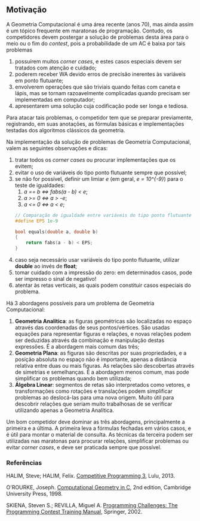 Motivação
---------

A Geometria Computacional é uma área recente (anos 70), mas ainda assim é um 
tópico frequente em maratonas de programação. 
Contudo, os competidores devem postergar a solução de problemas desta área 
para o meio ou o fim do _contest_, pois a probabilidade de um AC é baixa por
tais problemas

1. possuírem muitos _corner cases_, e estes casos especiais devem ser tratados
com atenção e cuidado;
1. poderem receber WA devido erros de precisão inerentes às variáveis em ponto 
flutuante;
1. envolverem operações que são triviais quando feitas com caneta e lápis, mas se
tornam razoavelmente complicadas quando precisam ser implementadas em computador;
1. apresentarem uma solução cuja codificação pode ser longa e tediosa.

Para atacar tais problemas, o competidor tem que se preparar previamente, 
registrando, em suas anotações, as fórmulas básicas e implementações testadas
dos algoritmos clássicos da geometria.

Na implementação da solução de problemas de Geometria Computacional, valem as
seguintes observações e dicas:

1. tratar todos os _corner cases_ ou procurar implementações que os evitem;
1. evitar o uso de variáveis do tipo ponto flutuante sempre que possível;
1. se não for possível, definir um limiar _e_ (em geral, _e = 10^{-9}_) para
o teste de igualdades:
    1. _a == b <=> fabs(a - b) < e_;
    1. _a >= 0 <=> a > -e_;
    1. _a <= 0 <=> a < e_;
    ```C++
    // Comparação de igualdade entre variáveis do tipo ponto flutuante
    #define EPS 1e-9

    bool equals(double a, double b)
    {
        return fabs(a - b) < EPS;
    }
    ```
1. caso seja necessário usar variáveis do tipo ponto flutuante, utilizar
**double** ao invés de **float**;
1. tomar cuidado com a impressão do zero: em determinados casos, pode ser
impresso o sinal de negativo!
1. atentar às retas verticais, as quais podem constituir casos especiais do 
problema.

Há 3 abordagens possíveis para um problema de Geometria Computacional: 

1. **Geometria Analítica**: as figuras geométricas são localizadas no espaço 
através das coordenadas de seus pontos/vértices. São usadas equações para
representar figuras e relações, e novas relações podem ser deduzidas através
da combinação e manipulação destas expressões. É a abordagem mais comum das
três;
1. **Geometria Plana**: as figuras são descritas por suas propriedades, e a
posição absoluta no espaço não é importante, apenas a distância relativa entre
duas ou mais figuras. As relações são descobertas através de simetrias e 
semelhanças. É a abordagem menos comum, mas pode simplificar os problemas
quando bem utilizada;
1. **Álgebra Linear**: segmentos de retas são interpretados como vetores, e
transformações como rotações e translações podem simplificar problemas ao
deslocá-las para uma nova origem. Muito útil para descobrir relações que
seriam muito trabalhosas de se verificar utilizando apenas a Geometria
Analítica.

Um bom competidor deve dominar as três abordagens, principalmente a primeira e
a última. A primeira leva a fórmulas fechadas em vários casos, e é útil para
montar o material de consulta. As técnicas da terceira podem ser utilizadas
nas maratonas para procurar relações, simplificar problemas ou evitar 
_corner cases_, e deve ser praticada sempre que possível.

### Referências

HALIM, Steve; HALIM, Felix. [Competitive Programming 3](http://cpbook.net/), Lulu, 2013.

O'ROURKE, Joseph. [Computational Geometry in C](https://www.amazon.com.br/Computational-Geometry-Associate-Professor-Computer/dp/0521649765/ref=sr_1_1?ie=UTF8&qid=1471650316&sr=8-1&keywords=computational+geometry+in+c), 2nd edition, Cambridge University Press, 1998.

SKIENA, Steven S.; REVILLA, Miguel A. [Programming Challenges: The Programming Contest Training Manual](http://www.programming-challenges.com/), Springer, 2002.
